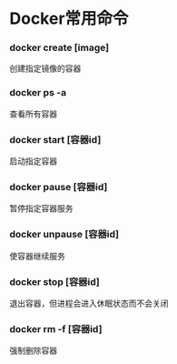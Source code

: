 # Docker常用命令

### docker create [image]

创建指定镜像的容器

### docker ps -a

查看所有容器

### docker start [容器id]

启动指定容器

### docker pause [容器id]

暂停指定容器服务

### docker unpause [容器id]

使容器继续服务

### docker stop [容器id]

退出容器，但进程会进入休眠状态而不会关闭

### docker rm -f [容器id]

强制删除容器
